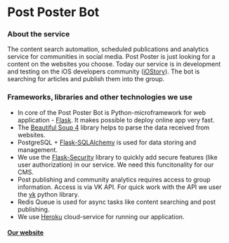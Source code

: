 # Post Poster Bot

### About the service

The content search automation, scheduled publications and analytics service for communities in social media.
Post Poster is just looking for a content on the websites you choose. Today our service is in development and testing 
on the iOS developers community ([iOStory](https://vk.com/iostory)).
The bot is searching for articles and publish them into the group. 

### Frameworks, libraries and other technologies we use

 + In core of the Post Poster Bot is Python-microframework for web application - [Flask](https://github.com/pallets/flask).
It makes possible to deploy online app very fast.
 + The [Beautiful Soup 4](https://pypi.python.org/pypi/beautifulsoup4) library helps to parse the data received from websites. 
 + PostgreSQL + [Flask-SQLAlchemy](https://github.com/mitsuhiko/flask-sqlalchemy) is used for data storing and management.
 + We use the [Flask-Security](https://github.com/mattupstate/flask-security) library to quickly add secure features 
(like user authorization) in our service. We need this funcitonality for our CMS.
 + Post publishing and community analytics requires access to group information. Access is via VK API. For quick work with the API
   we user the [vk](https://github.com/dimka665/vk) python library. 
 + Redis Queue is used for async tasks like content searching and post publishing.
 + We use [Heroku](heroku.com) cloud-service for running our application.

#### [Our website](https://postposterbot.herokuapp.com/) 
